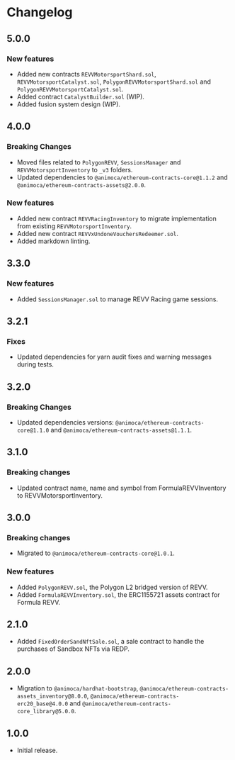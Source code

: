 # Changelog

## 5.0.0

### New features

- Added new contracts `REVVMotorsportShard.sol`, `REVVMotorsportCatalyst.sol`, `PolygonREVVMotorsportShard.sol` and `PolygonREVVMotorsportCatalyst.sol`.
- Added contract `CatalystBuilder.sol` (WIP).
- Added fusion system design (WIP).

## 4.0.0

### Breaking Changes

- Moved files related to `PolygonREVV`, `SessionsManager` and `REVVMotorsportInventory` to `_v3` folders.
- Updated dependencies to `@animoca/ethereum-contracts-core@1.1.2` and `@animoca/ethereum-contracts-assets@2.0.0`.

### New features

- Added new contract `REVVRacingInventory` to migrate implementation from existing `REVVMotorsportInventory`.
- Added new contract `REVVxUndoneVouchersRedeemer.sol`.
- Added markdown linting.

## 3.3.0

### New features

- Added `SessionsManager.sol` to manage REVV Racing game sessions.

## 3.2.1

### Fixes

- Updated dependencies for yarn audit fixes and warning messages during tests.

## 3.2.0

### Breaking Changes

- Updated dependencies versions: `@animoca/ethereum-contracts-core@1.1.0` and `@animoca/ethereum-contracts-assets@1.1.1`.

## 3.1.0

### Breaking changes

- Updated contract name, name and symbol from FormulaREVVInventory to REVVMotorsportInventory.

## 3.0.0

### Breaking changes

- Migrated to `@animoca/ethereum-contracts-core@1.0.1`.

### New features

- Added `PolygonREVV.sol`, the Polygon L2 bridged version of REVV.
- Added `FormulaREVVInventory.sol`, the ERC1155721 assets contract for Formula REVV.

## 2.1.0

- Added `FixedOrderSandNftSale.sol`, a sale contract to handle the purchases of Sandbox NFTs via REDP.

## 2.0.0

- Migration to `@animoca/hardhat-bootstrap`, `@animoca/ethereum-contracts-assets_inventory@8.0.0`, `@animoca/ethereum-contracts-erc20_base@4.0.0` and `@animoca/ethereum-contracts-core_library@5.0.0`.

## 1.0.0

- Initial release.
